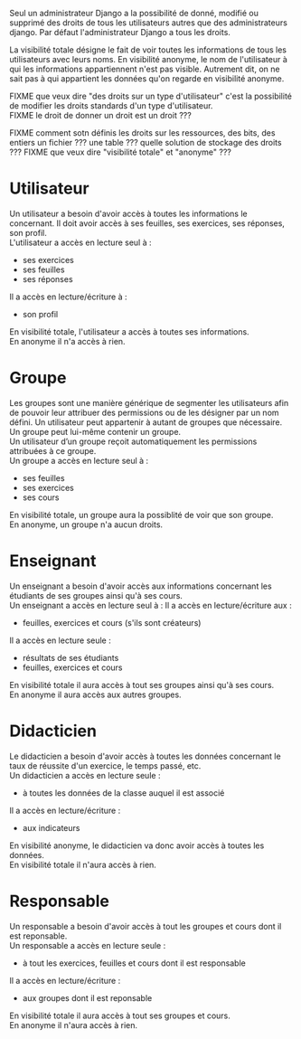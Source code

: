 
Seul un administrateur Django a la possibilité de donné, modifié ou supprimé des droits de tous les utilisateurs autres que des administrateurs django. Par défaut l'administrateur Django a tous les droits.

La visibilité totale désigne le fait de voir toutes les informations de tous les utilisateurs avec leurs noms. En visibilité anonyme, le nom de l'utilisateur à qui les informations appartiennent n'est pas visible. Autrement dit, on ne sait pas à qui appartient les données qu'on regarde en visibilité anonyme.

FIXME que veux dire "des droits sur un type d'utilisateur" c'est la possibilité de modifier les droits standards d'un type d'utilisateur.  
FIXME le droit de donner un droit est un droit ???  

FIXME comment sotn définis les droits sur les ressources, des bits, des entiers un fichier ??? une table ??? quelle solution de stockage des droits ???
FIXME que veux dire "visibilité totale" et "anonyme" ???


# Utilisateur

Un utilisateur a besoin d'avoir accès à toutes les informations le concernant. Il doit avoir accès à ses feuilles, ses exercices, ses réponses, son profil.  
L'utilisateur a accès en lecture seul à :
- ses exercices
- ses feuilles
- ses réponses

Il a accès en lecture/écriture à :
- son profil

En visibilité totale, l'utilisateur a accès à toutes ses informations.  
En anonyme il n'a accès à rien.



# Groupe

Les groupes sont une manière générique de segmenter les utilisateurs afin de pouvoir leur attribuer des permissions ou de les désigner par un nom défini. Un utilisateur peut appartenir à autant de groupes que nécessaire. Un groupe peut lui-même contenir un groupe.  
Un utilisateur d’un groupe reçoit automatiquement les permissions attribuées à ce groupe.  
Un groupe a accès en lecture seul à :
- ses feuilles
- ses exercices
- ses cours

En visibilité totale, un groupe aura la possiblité de voir que son groupe.  
En anonyme, un groupe n'a aucun droits.



# Enseignant

Un enseignant a besoin d'avoir accès aux informations concernant les étudiants de ses groupes ainsi qu'à ses cours.  
Un enseignant a accès en lecture seul à :
Il a accès en lecture/écriture aux :
- feuilles, exercices et cours (s'ils sont créateurs)

Il a accès en lecture seule :
- résultats de ses étudiants
- feuilles, exercices et cours

En visibilité totale il aura accès à tout ses groupes ainsi qu'à ses cours.  
En anonyme il aura accès aux autres groupes.



# Didacticien

Le didacticien a besoin d'avoir accès à toutes les données concernant le taux de réussite d'un exercice, le temps passé, etc.  
Un didacticien a accès en lecture seule :
- à toutes les données de la classe auquel il est associé

Il a accès en lecture/écriture :
- aux indicateurs

En visibilité anonyme, le didacticien va donc avoir accès à toutes les données.  
En visibilité totale il n'aura accès à rien.



# Responsable

Un responsable a besoin d'avoir accès à tout les groupes et cours dont il est reponsable.  
Un responsable a accès en lecture seule :
- à tout les exercices, feuilles et cours dont il est responsable

Il a accès en lecture/écriture :
- aux groupes dont il est reponsable

En visibilité totale il aura accès à tout ses groupes et cours.  
En anonyme il n'aura accès à rien.


